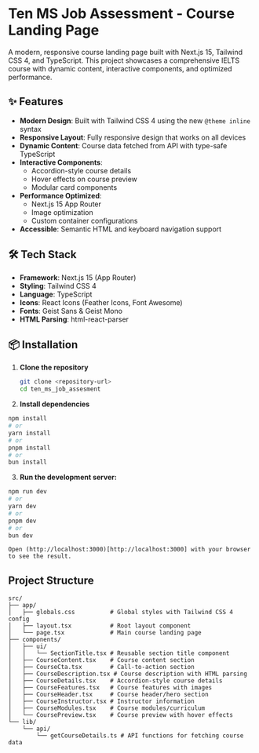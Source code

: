 # Ten MS Job Assessment - Course Landing Page

A modern, responsive course landing page built with Next.js 15, Tailwind CSS 4, and TypeScript. This project showcases a comprehensive IELTS course with dynamic content, interactive components, and optimized performance.

## ✨ Features

-   **Modern Design**: Built with Tailwind CSS 4 using the new `@theme inline` syntax
-   **Responsive Layout**: Fully responsive design that works on all devices
-   **Dynamic Content**: Course data fetched from API with type-safe TypeScript
-   **Interactive Components**:
    -   Accordion-style course details
    -   Hover effects on course preview
    -   Modular card components
-   **Performance Optimized**:
    -   Next.js 15 App Router
    -   Image optimization
    -   Custom container configurations
-   **Accessible**: Semantic HTML and keyboard navigation support

## 🛠️ Tech Stack

-   **Framework**: Next.js 15 (App Router)
-   **Styling**: Tailwind CSS 4
-   **Language**: TypeScript
-   **Icons**: React Icons (Feather Icons, Font Awesome)
-   **Fonts**: Geist Sans & Geist Mono
-   **HTML Parsing**: html-react-parser

## 📦 Installation

1. **Clone the repository**
    ```bash
    git clone <repository-url>
    cd ten_ms_job_assesment
    ```
2. **Install dependencies**

```bash
npm install
# or
yarn install
# or
pnpm install
# or
bun install
```

3. **Run the development server:**

```bash
npm run dev
# or
yarn dev
# or
pnpm dev
# or
bun dev
```

`Open (http://localhost:3000)[http://localhost:3000] with your browser to see the result.`

## Project Structure

```
src/
├── app/
│   ├── globals.css          # Global styles with Tailwind CSS 4 config
│   ├── layout.tsx           # Root layout component
│   └── page.tsx             # Main course landing page
├── components/
│   ├── ui/
│   │   └── SectionTitle.tsx # Reusable section title component
│   ├── CourseContent.tsx    # Course content section
│   ├── CourseCta.tsx        # Call-to-action section
│   ├── CourseDescription.tsx # Course description with HTML parsing
│   ├── CourseDetails.tsx    # Accordion-style course details
│   ├── CourseFeatures.tsx   # Course features with images
│   ├── CourseHeader.tsx     # Course header/hero section
│   ├── CourseInstructor.tsx # Instructor information
│   ├── CourseModules.tsx    # Course modules/curriculum
│   └── CoursePreview.tsx    # Course preview with hover effects
└── lib/
    └── api/
        └── getCourseDetails.ts # API functions for fetching course data
```
